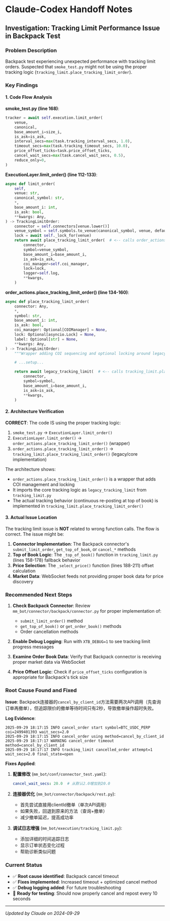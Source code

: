 # Claude-Codex Handoff Notes

## Investigation: Tracking Limit Performance Issue in Backpack Test

### Problem Description
Backpack test experiencing unexpected performance with tracking limit orders. Suspected that `smoke_test.py` might not be using the proper tracking logic (`tracking_limit.place_tracking_limit_order`).

### Key Findings

#### 1. Code Flow Analysis

**smoke_test.py (line 168)**:
```python
tracker = await self.execution.limit_order(
    venue,
    canonical,
    base_amount_i=size_i,
    is_ask=is_ask,
    interval_secs=max(task.tracking_interval_secs, 1.0),
    timeout_secs=max(task.tracking_timeout_secs, 10.0),
    price_offset_ticks=task.price_offset_ticks,
    cancel_wait_secs=max(task.cancel_wait_secs, 0.5),
    reduce_only=0,
)
```

**ExecutionLayer.limit_order() (line 112-133)**:
```python
async def limit_order(
    self,
    venue: str,
    canonical_symbol: str,
    *,
    base_amount_i: int,
    is_ask: bool,
    **kwargs: Any,
) -> TrackingLimitOrder:
    connector = self.connectors[venue.lower()]
    venue_symbol = self.symbols.to_venue(canonical_symbol, venue, default=canonical_symbol)
    lock = await self._lock_for(venue)
    return await place_tracking_limit_order(  # <-- calls order_actions version
        connector,
        symbol=venue_symbol,
        base_amount_i=base_amount_i,
        is_ask=is_ask,
        coi_manager=self.coi_manager,
        lock=lock,
        logger=self.log,
        **kwargs,
    )
```

**order_actions.place_tracking_limit_order() (line 134-160)**:
```python
async def place_tracking_limit_order(
    connector: Any,
    *,
    symbol: str,
    base_amount_i: int,
    is_ask: bool,
    coi_manager: Optional[COIManager] = None,
    lock: Optional[asyncio.Lock] = None,
    label: Optional[str] = None,
    **kwargs: Any,
) -> TrackingLimitOrder:
    """Wrapper adding COI sequencing and optional locking around legacy limit helper."""

    # ...setup...

    return await legacy_tracking_limit(  # <-- calls tracking_limit.place_tracking_limit_order
        connector,
        symbol=symbol,
        base_amount_i=base_amount_i,
        is_ask=is_ask,
        **kwargs,
    )
```

#### 2. Architecture Verification

**CORRECT**: The code IS using the proper tracking logic:

1. `smoke_test.py` → `ExecutionLayer.limit_order()`
2. `ExecutionLayer.limit_order()` → `order_actions.place_tracking_limit_order()` (wrapper)
3. `order_actions.place_tracking_limit_order()` → `tracking_limit.place_tracking_limit_order()` (legacy/core implementation)

The architecture shows:
- `order_actions.place_tracking_limit_order()` is a wrapper that adds COI management and locking
- It imports the core tracking logic as `legacy_tracking_limit` from `tracking_limit.py`
- The actual tracking behavior (continuous re-posting at top of book) is implemented in `tracking_limit.place_tracking_limit_order()`

#### 3. Actual Issue Location

The tracking limit issue is **NOT** related to wrong function calls. The flow is correct. The issue might be:

1. **Connector Implementation**: The Backpack connector's `submit_limit_order`, `get_top_of_book`, or `cancel_*` methods
2. **Top of Book Logic**: The `_top_of_book()` function in `tracking_limit.py` (lines 158-178) fallback behavior
3. **Price Selection**: The `_select_price()` function (lines 188-211) offset calculation
4. **Market Data**: WebSocket feeds not providing proper book data for price discovery

### Recommended Next Steps

1. **Check Backpack Connector**: Review `mm_bot/connector/backpack/connector.py` for proper implementation of:
   - `submit_limit_order()` method
   - `get_top_of_book()` or `get_order_book()` methods
   - Order cancellation methods

2. **Enable Debug Logging**: Run with `XTB_DEBUG=1` to see tracking limit progress messages

3. **Examine Order Book Data**: Verify that Backpack connector is receiving proper market data via WebSocket

4. **Price Offset Logic**: Check if `price_offset_ticks` configuration is appropriate for Backpack's tick size

### Root Cause Found and Fixed

**Issue**: Backpack连接器的`cancel_by_client_id`方法需要两次API调用（先查询订单再撤单），但追踪限价的撤单等待时间只有2秒，导致撤单操作超时失败。

**Log Evidence**:
```
2025-09-29 18:17:15 INFO cancel_order start symbol=BTC_USDC_PERP coi=2499401393 wait_secs=2.0
2025-09-29 18:17:15 INFO cancel_order using method=cancel_by_client_id
2025-09-29 18:17:17 WARNING cancel_order timeout method=cancel_by_client_id
2025-09-29 18:17:17 INFO tracking_limit cancelled_order attempt=1 wait_secs=2.0 final_state=open
```

**Fixes Applied**:

1. **配置修改** (`mm_bot/conf/connector_test.yaml`):
   ```yaml
   cancel_wait_secs: 20.0  # 从默认2.0增加到20.0
   ```

2. **连接器优化** (`mm_bot/connector/backpack/rest.py`):
   - 首先尝试直接用clientId撤单（单次API调用）
   - 如果失败，回退到原来的方法（查询+撤单）
   - 减少撤单延迟，提高成功率

3. **调试日志增强** (`mm_bot/execution/tracking_limit.py`):
   - 添加详细的时间追踪日志
   - 显示订单状态变化过程
   - 帮助诊断类似问题

### Current Status
- ✅ **Root cause identified**: Backpack cancel timeout
- ✅ **Fixes implemented**: Increased timeout + optimized cancel method
- ✅ **Debug logging added**: For future troubleshooting
- 🧪 **Ready for testing**: Should now properly cancel and repost every 10 seconds

---
*Updated by Claude on 2024-09-29*